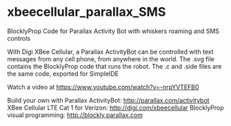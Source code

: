 # xbeecellular_parallax_SMS
BlocklyProp Code for Parallax Activity Bot with whiskers roaming and SMS controls

With Digi XBee Cellular, a Parallax ActivityBot can be controlled with text messages from any cell phone, from anywhere in the world.
The .svg file contains the BlocklyProp code that runs the robot.
The .c and .side files are the same code, exported for SimpleIDE

Watch a video at https://www.youtube.com/watch?v=-nrpYVTEFB0

Build your own with
Parallax ActivityBot: http://parallax.com/activitybot
XBee Cellular LTE Cat 1 for Verizon: http://digi.com/xbeecellular
BlocklyProp visual programming: http://blockly.parallax.com
